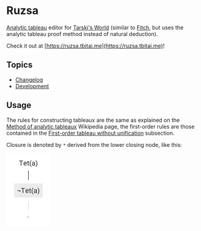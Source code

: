 # Ruzsa

[Analytic tableau](https://en.wikipedia.org/wiki/Method_of_analytic_tableaux) editor for 
[Tarski's World](https://www.gradegrinder.net/Support/documentation.html?software=tarski) 
\(similar to [Fitch](https://www.gradegrinder.net/Support/documentation.html?software=fitch), 
but uses the analytic tableau proof method instead of natural deduction\).

Check it out at [https://ruzsa.tbitai.me](https://ruzsa.tbitai.me)!

## Topics

* [Changelog](CHANGELOG.md)
* [Development](DEVELOPMENT.md)

## Usage

The rules for constructing tableaux are the same as explained on the 
[Method of analytic tableaux](https://en.wikipedia.org/wiki/Method_of_analytic_tableaux) 
Wikipedia page, the first-order rules are those contained in the 
[First-order tableau without unification](https://en.wikipedia.org/wiki/Method_of_analytic_tableaux#First-order_tableau_without_unification) 
subsection.

Closure is denoted by `*` derived from the lower closing node, like this:

![](closure.png)
